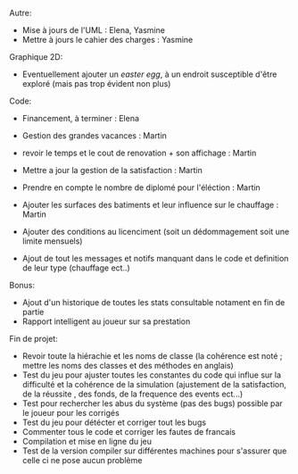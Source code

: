 
Autre:
- Mise à jours de l'UML : Elena, Yasmine 
- Mettre à jours le cahier des charges : Yasmine


Graphique 2D:

- Eventuellement ajouter un _easter egg_, à un endroit susceptible d'être exploré (mais pas trop évident non plus)


Code:

- Financement, à terminer : Elena

- Gestion des grandes vacances : Martin
- revoir le temps et le cout de renovation + son affichage : Martin
- Mettre a jour la gestion de la satisfaction : Martin
- Prendre en compte le nombre de diplomé pour l'éléction : Martin
- Ajouter les surfaces des batiments et leur influence sur le chauffage : Martin


- Ajouter des conditions au licenciment (soit un dédommagement soit une limite mensuels)


- Ajout de tout les messages et notifs manquant dans le code et definition de leur type (chauffage ect..)



Bonus:
- Ajout d'un historique de toutes les stats consultable notament en fin de partie
- Rapport intelligent au joueur sur sa prestation


Fin de projet:

- Revoir toute la hiérachie et les noms de classe (la cohérence est noté ; mettre les noms des classes et des méthodes en anglais)
- Test du jeu pour ajuster toutes les constantes du code qui influe sur la difficulté et la cohérence  de la simulation (ajustement de la satisfaction, de la réussite , des fonds, de la frequence des events ect...)
- Test pour rechercher les abus du système (pas des bugs) possible par le joueur pour les corrigés 
- Test du jeu pour détécter et corriger tout les bugs
- Commenter tous le code et corriger les fautes de francais
- Compilation et mise en ligne du jeu
- Test de la version compiler sur différentes machines pour s'assurer que celle ci ne pose aucun problème

